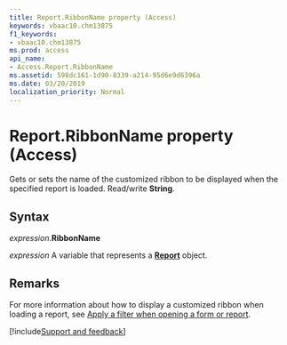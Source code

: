 ```yaml
---
title: Report.RibbonName property (Access)
keywords: vbaac10.chm13875
f1_keywords:
- vbaac10.chm13875
ms.prod: access
api_name:
- Access.Report.RibbonName
ms.assetid: 598dc161-1d90-8339-a214-95d6e9d6396a
ms.date: 03/20/2019
localization_priority: Normal
---
```



# Report.RibbonName property (Access)

Gets or sets the name of the customized ribbon to be displayed when the specified report is loaded. Read/write **String**.


## Syntax

_expression_.**RibbonName**

_expression_ A variable that represents a **[Report](Access.Report.md)** object.


## Remarks

For more information about how to display a customized ribbon when loading a report, see [Apply a filter when opening a form or report](../access/Concepts/Forms-Design/apply-a-filter-when-opening-a-form-or-report.md).



[!include[Support and feedback](~/includes/feedback-boilerplate.md)]